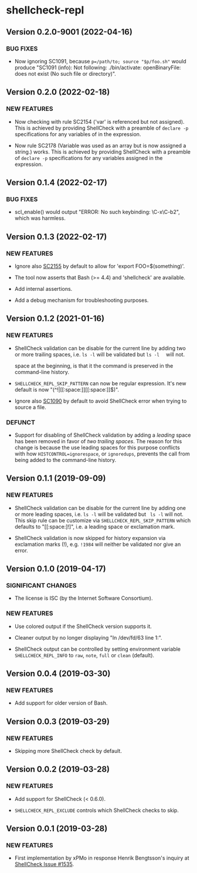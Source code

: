# shellcheck-repl

## Version 0.2.0-9001 (2022-04-16)

### BUG FIXES

* Now ignoring SC1091, because `p=/path/to; source "$p/foo.sh"` would
  produce "SC1091 (info): Not following: ./bin/activate: openBinaryFile:
  does not exist (No such file or directory)".


## Version 0.2.0 (2022-02-18)

### NEW FEATURES

* Now checking with rule SC2154 ('var' is referenced but not assigned).
  This is achieved by providing ShellCheck with a preamble of `declare -p`
  specifications for any variables of in the expression.

* Now rule SC2178 (Variable was used as an array but is now assigned a
  string.) works. This is achieved by providing ShellCheck with a preamble of
  `declare -p` specifications for any variables assigned in the expression.


## Version 0.1.4 (2022-02-17)

### BUG FIXES

 * scl_enable() would output "ERROR: No such keybinding: \C-x\C-b2", which
   was harmless.


## Version 0.1.3 (2022-02-17)

### NEW FEATURES

 * Ignore also [SC2155] by default to allow for 'export FOO=$(something)'.

 * The tool now asserts that Bash (>= 4.4) and 'shellcheck' are available.

 * Add internal assertions.
 
 * Add a debug mechanism for troubleshooting purposes.


## Version 0.1.2 (2021-01-16)

### NEW FEATURES

 * ShellCheck validation can be disable for the current line by adding two or
   more trailing spaces, i.e. `ls -l` will be validated but `ls -l  ` will not.
   
   space at the beginning, is that it the command is preserved in the
   command-line history.

 * `SHELLCHECK_REPL_SKIP_PATTERN` can now be regular expression.  It's new
   default is now "(^\!|[[:space:]][[:space:]]$)".

 * Ignore also [SC1090] by default to avoid ShellCheck error when trying to
   source a file.

### DEFUNCT

 * Support for disabling of ShellCheck validation by adding a *leading* space
   has been removed in favor of *two trailing spaces*.  The reason for this
   change is because the use leading spaces for this purpose conflicts with
   how `HISTCONTROL=ignorespace`, or `ignoredups`, prevents the call from
   being added to the command-line history.


## Version 0.1.1 (2019-09-09)

### NEW FEATURES

 * ShellCheck validation can be disable for the current line by adding one or
   more leading spaces, i.e. `ls -l` will be validated but ` ls -l` will not.
   This skip rule can be customize via `SHELLCHECK_REPL_SKIP_PATTERN` which
   defaults to "[[:space:]\!]", i.e. a leading space or exclamation mark.
   
 * ShellCheck validation is now skipped for history expansion via exclamation
   marks (!), e.g. `!1984` will neither be validated nor give an error.
   

## Version 0.1.0 (2019-04-17)

### SIGNIFICANT CHANGES

 * The license is ISC (by the Internet Software Consortium).
 
### NEW FEATURES

 * Use colored output if the ShellCheck version supports it.

 * Cleaner output by no longer displaying "In /dev/fd/63 line 1:".

 * ShellCheck output can be controlled by setting environment variable
  `SHELLCHECK_REPL_INFO` to `raw`, `note`, `full` or `clean` (default).
 

## Version 0.0.4 (2019-03-30)

### NEW FEATURES

 * Add support for older version of Bash.


## Version 0.0.3 (2019-03-29)

### NEW FEATURES

 * Skipping more ShellCheck check by default.


## Version 0.0.2 (2019-03-28)

### NEW FEATURES

 * Add support for ShellCheck (< 0.6.0).

 * `SHELLCHECK_REPL_EXCLUDE` controls which ShellCheck checks to skip.


## Version 0.0.1 (2019-03-28)

### NEW FEATURES

 * First implementation by xPMo in response Henrik Bengtsson's inquiry at
   [ShellCheck Issue #1535](https://github.com/koalaman/shellcheck/issues/1535).


[SC1090]: https://github.com/koalaman/shellcheck/wiki/SC1090
[SC2155]: https://github.com/koalaman/shellcheck/wiki/SC2155
